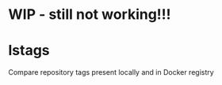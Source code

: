 # WIP - still not working!!!

# lstags
Compare repository tags present locally and in Docker registry
